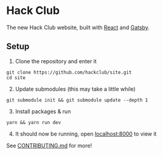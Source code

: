 # Hack Club

The new Hack Club website, built with [React](https://reactjs.org/) and [Gatsby](https://www.gatsbyjs.org/).

## Setup

1. Clone the repository and enter it
```
git clone https://github.com/hackclub/site.git
cd site
```
2. Update submodules (this may take a little while)
```
git submodule init && git submodule update --depth 1
```
3. Install packages & run
```
yarn && yarn run dev
```
4. It should now be running, open [localhost:8000](http://localhost:8000) to view it

See [CONTRIBUTING.md](CONTRIBUTING.md) for more!
